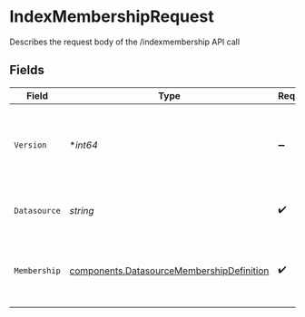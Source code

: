 # IndexMembershipRequest

Describes the request body of the /indexmembership API call


## Fields

| Field                                                                                                           | Type                                                                                                            | Required                                                                                                        | Description                                                                                                     |
| --------------------------------------------------------------------------------------------------------------- | --------------------------------------------------------------------------------------------------------------- | --------------------------------------------------------------------------------------------------------------- | --------------------------------------------------------------------------------------------------------------- |
| `Version`                                                                                                       | **int64*                                                                                                        | :heavy_minus_sign:                                                                                              | Version number for document for optimistic concurrency control. If absent or 0 then no version checks are done. |
| `Datasource`                                                                                                    | *string*                                                                                                        | :heavy_check_mark:                                                                                              | The datasource for which the membership is added                                                                |
| `Membership`                                                                                                    | [components.DatasourceMembershipDefinition](../../models/components/datasourcemembershipdefinition.md)          | :heavy_check_mark:                                                                                              | describes the membership row of a group. Only one of memberUserId and memberGroupName can be specified.         |